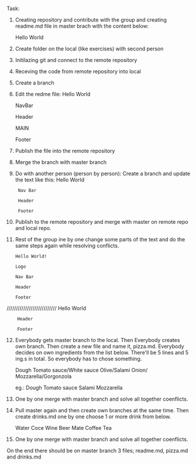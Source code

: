 Task:
1. Creating repository and contribute with the group and creating readme.md file in master brach with the content below:
    
    Hello World

2. Create folder on the local (like exercises) with second person
3. Initilazing git and connect to the remote repository
4. Receving the code from remote repository into local
5. Create a branch
6. Edit the redme file:
    Hello World

    NavBar

    Header

    MAIN

    Footer

7. Publish the file into the remote repository
8. Merge the branch with master branch
9. Do with another person (person by person):
    Create a branch and update the text like this:
        Hello World

        Nav Bar
        
        Header

        Footer

10. Publish to the remote repository and merge with master on remote repo and local repo.

11. Rest of the group ine by one change some parts of the text and do the same steps again while resolving conflicts.

        Hello World!

        Logo
        
        Nav Bar
        
        Header

        Footer
///////////////////////////
        Hello World
        
        Header

        Footer

12. Everybody gets master branch to the local. Then Everybody creates own branch. Then create a new file and name it, pizza.md. Everybody decides on own ingredients from the list below. There'll be 5 lines and 5 ing.s in total. So everybody has to chose something.

    Dough
    Tomato sauce/White sauce
    Olive/Salami
    Onion/<nothing>
    Mozzarella/Gorgonzola

    eg.:
    Dough
    Tomato sauce
    Salami
    <nothing>
    Mozzarella

13. One by one merge with master branch and solve all together coenflicts.

14. Pull master again and then create own branches at the same time. Then create drinks.md one by one choose 1 or more drink from below.

    Water
    Coce
    Wine
    Beer
    Mate
    Coffee
    Tea

15. One by one merge with master branch and solve all together coenflicts.

On the end there should be on master branch 3 files; readme.md, pizza.md and drinks.md
